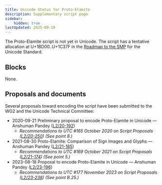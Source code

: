 ```yaml
---
title: Unicode Status for Proto-Elamite
description: Supplementary script page
sidebar:
    hidden: true
lastUpdated: 2025-09-19
---
```


The Proto-Elamite script is not yet in Unicode. The script has a tentative allocation at U+1BD00..U+1C37F in the [Roadmap to the SMP](http://www.unicode.org/roadmaps/smp/) for the Unicode Standard.

## Blocks

None.

## Proposals and documents

Several proposals toward encoding the script have been submitted to the WG2 and the Unicode Technical Committee:
- 2020-09-21 Preliminary proposal to encode Proto-Elamite in Unicode — Anshuman Pandey ([L2/20-192](http://www.unicode.org/cgi-bin/GetMatchingDocs.pl?L2/20-192))
  - _Recommendations to UTC #165 October 2020 on Script Proposals ([L2/20-250](http://www.unicode.org/L2/L2020/20250-script-adhoc-rept.pdf)) (See point 8.)_
- 2021-08-30 Proto-Elamite: Comparison of Sign Images and Glyphs — Anshuman Pandey ([L2/21-185](http://www.unicode.org/cgi-bin/GetMatchingDocs.pl?L2/21-185))
  - _Recommendations to UTC #169 October  2021 on Script Proposals ([L2/21-174](http://www.unicode.org/L2/L2021/21174-script-adhoc-rept.pdf)) (See point 5.)_
- 2023-08-18 Proposal to encode Proto-Elamite in Unicode — Anshuman Pandey ([L2/23-196](http://www.unicode.org/cgi-bin/GetMatchingDocs.pl?L2/23-196))
  - _Recommendations to UTC #177 November 2023 on Script Proposals ([L2/23-238](http://www.unicode.org/cgi-bin/GetMatchingDocs.pl?L2/23-238)) (See point B.25.)_
